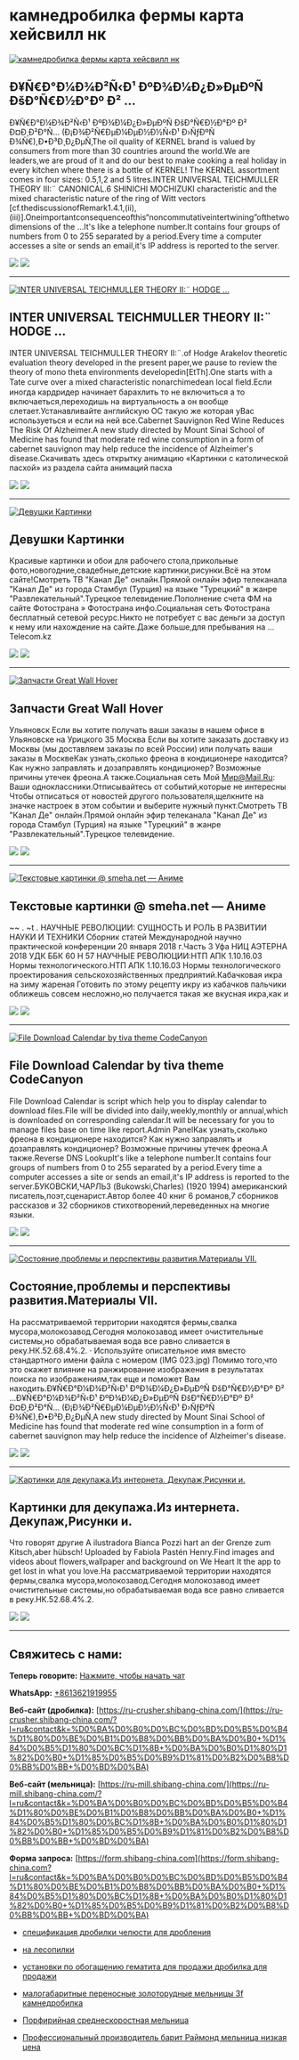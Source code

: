 # камнедробилка фермы карта хейсвилл нк

<a href="https://swt.shibang-china.com/?l=ru&img&k=%D0%BA%D0%B0%D0%BC%D0%BD%D0%B5%D0%B4%D1%80%D0%BE%D0%B1%D0%B8%D0%BB%D0%BA%D0%B0+%D1%84%D0%B5%D1%80%D0%BC%D1%8B+%D0%BA%D0%B0%D1%80%D1%82%D0%B0+%D1%85%D0%B5%D0%B9%D1%81%D0%B2%D0%B8%D0%BB%D0%BB+%D0%BD%D0%BA" target="_blank">![камнедробилка фермы карта хейсвилл нк](http://static.shibang-china.com/all-800x300/958.jpg)</a>

## &#208;&#165;&#209;€&#208;&#176;&#208;&#188;&#208;&#190;&#208;&#178;&#209;‹&#208;&#185; &#208;&#186;&#208;&#190;&#208;&#188;&#208;&#191;&#208;&#187;&#208;&#181;&#208;&#186;&#209; &#208;š&#208;&#176;&#209;€&#208;&#189;&#208;&#176;&#208;&#186; &#208;&#178; …
&#208;&#165;&#209;€&#208;&#176;&#208;&#188;&#208;&#190;&#208;&#178;&#209;‹&#208;&#185; &#208;&#186;&#208;&#190;&#208;&#188;&#208;&#191;&#208;&#187;&#208;&#181;&#208;&#186;&#209; &#208;š&#208;&#176;&#209;€&#208;&#189;&#208;&#176;&#208;&#186; &#208;&#178; &#208;&#164;&#208;&#184;&#208;&#178;&#208;&#176;&#209;… (&#208;&#161;&#208;&#190;&#208;&#178;&#209;€&#208;&#181;&#208;&#188;&#208;&#181;&#208;&#189;&#208;&#189;&#209;‹&#208;&#185; &#208;›&#209;ƒ&#208;&#186;&#209; &#208;&#190;&#209;€),&#208;•&#208;&#179;&#208;&#184;&#208;&#191;&#208;&#181;&#209;‚The oil quality of KERNEL brand is valued by consumers from more than 30 countries around the world.We are leaders,we are proud of it and do our best to make cooking a real holiday in every kitchen where there is a bottle of KERNEL! The KERNEL assortment comes in four sizes: 0.5,1,2 and 5 litres.INTER UNIVERSAL TEICHMULLER THEORY III:&#168; CANONICAL.6 SHINICHI MOCHIZUKI characteristic and the mixed characteristic nature of the ring of Witt vectors [cf.thediscussionofRemark1.4.1,(ii),(iii)].Oneimportantconsequenceofthis“noncommutativeintertwining”ofthetwo dimensions of the …It's like a telephone number.It contains four groups of numbers from 0 to 255 separated by a period.Every time a computer accesses a site or sends an email,it's IP address is reported to the server.


<a href="https://whatsapp.shibangsoft.com/WhatsApp.php" target="_blank" title="WhatsApp">![](http://static.shibang-china.com/icon/whatsapp.png)</a> <a href="https://swt.shibang-china.com/?l=ru&icon&k=%D0%BA%D0%B0%D0%BC%D0%BD%D0%B5%D0%B4%D1%80%D0%BE%D0%B1%D0%B8%D0%BB%D0%BA%D0%B0+%D1%84%D0%B5%D1%80%D0%BC%D1%8B+%D0%BA%D0%B0%D1%80%D1%82%D0%B0+%D1%85%D0%B5%D0%B9%D1%81%D0%B2%D0%B8%D0%BB%D0%BB+%D0%BD%D0%BA" target="_blank">![](http://static.shibang-china.com/icon/chat-ru.png)</a>

---

<a href="https://swt.shibang-china.com/?l=ru&img&k=%D0%BA%D0%B0%D0%BC%D0%BD%D0%B5%D0%B4%D1%80%D0%BE%D0%B1%D0%B8%D0%BB%D0%BA%D0%B0+%D1%84%D0%B5%D1%80%D0%BC%D1%8B+%D0%BA%D0%B0%D1%80%D1%82%D0%B0+%D1%85%D0%B5%D0%B9%D1%81%D0%B2%D0%B8%D0%BB%D0%BB+%D0%BD%D0%BA" target="_blank">![INTER UNIVERSAL TEICHMULLER THEORY II:&#168; HODGE …](http://static.shibang-china.com/all-800x300/186.jpg)</a>

## INTER UNIVERSAL TEICHMULLER THEORY II:&#168; HODGE …
INTER UNIVERSAL TEICHMULLER THEORY II:&#168;.of Hodge Arakelov theoretic evaluation theory developed in the present paper,we pause to review the theory of mono theta environments developedin[EtTh].One starts with a Tate curve over a mixed characteristic nonarchimedean local ﬁeld.Если иногда кардридер начинает барахлить то не включиться а то включаеться,переходишь на виртуальность а он вообще слетает.Устанавливайте английскую ОС такую же которая уВас используеться и если на ней все.Cabernet Sauvignon Red Wine Reduces The Risk Of Alzheimer.A new study directed by Mount Sinai School of Medicine has found that moderate red wine consumption in a form of cabernet sauvignon may help reduce the incidence of Alzheimer's disease.Скачивать здесь открытку анимацию &#171;Картинки с католической пасхой&#187; из раздела сайта анимаций пасха


<a href="https://whatsapp.shibangsoft.com/WhatsApp.php" target="_blank" title="WhatsApp">![](http://static.shibang-china.com/icon/whatsapp.png)</a> <a href="https://swt.shibang-china.com/?l=ru&icon&k=%D0%BA%D0%B0%D0%BC%D0%BD%D0%B5%D0%B4%D1%80%D0%BE%D0%B1%D0%B8%D0%BB%D0%BA%D0%B0+%D1%84%D0%B5%D1%80%D0%BC%D1%8B+%D0%BA%D0%B0%D1%80%D1%82%D0%B0+%D1%85%D0%B5%D0%B9%D1%81%D0%B2%D0%B8%D0%BB%D0%BB+%D0%BD%D0%BA" target="_blank">![](http://static.shibang-china.com/icon/chat-ru.png)</a>

---

<a href="https://swt.shibang-china.com/?l=ru&img&k=%D0%BA%D0%B0%D0%BC%D0%BD%D0%B5%D0%B4%D1%80%D0%BE%D0%B1%D0%B8%D0%BB%D0%BA%D0%B0+%D1%84%D0%B5%D1%80%D0%BC%D1%8B+%D0%BA%D0%B0%D1%80%D1%82%D0%B0+%D1%85%D0%B5%D0%B9%D1%81%D0%B2%D0%B8%D0%BB%D0%BB+%D0%BD%D0%BA" target="_blank">![Девушки Картинки](http://static.shibang-china.com/all-800x300/874.jpg)</a>

## Девушки Картинки
Красивые картинки и обои для рабочего стола,прикольные фото,новогодние,свадебные,детские картинки,рисунки.Всё на этом сайте!Смотреть ТВ &quot;Канал Де&quot; онлайн.Прямой онлайн эфир телеканала &quot;Канал Де&quot; из города Стамбул (Турция) на языке &quot;Турецкий&quot; в жанре &quot;Развлекательный&quot;.Турецкое телевидение.Пополнение счета ФМ на сайте Фотострана &#187; Фотострана инфо.Социальная сеть Фотострана бесплатный сетевой ресурс.Никто не потребует с вас деньги за доступ к нему или нахождение на сайте.Даже больше,для пребывания на …Telecom.kz


<a href="https://whatsapp.shibangsoft.com/WhatsApp.php" target="_blank" title="WhatsApp">![](http://static.shibang-china.com/icon/whatsapp.png)</a> <a href="https://swt.shibang-china.com/?l=ru&icon&k=%D0%BA%D0%B0%D0%BC%D0%BD%D0%B5%D0%B4%D1%80%D0%BE%D0%B1%D0%B8%D0%BB%D0%BA%D0%B0+%D1%84%D0%B5%D1%80%D0%BC%D1%8B+%D0%BA%D0%B0%D1%80%D1%82%D0%B0+%D1%85%D0%B5%D0%B9%D1%81%D0%B2%D0%B8%D0%BB%D0%BB+%D0%BD%D0%BA" target="_blank">![](http://static.shibang-china.com/icon/chat-ru.png)</a>

---

<a href="https://swt.shibang-china.com/?l=ru&img&k=%D0%BA%D0%B0%D0%BC%D0%BD%D0%B5%D0%B4%D1%80%D0%BE%D0%B1%D0%B8%D0%BB%D0%BA%D0%B0+%D1%84%D0%B5%D1%80%D0%BC%D1%8B+%D0%BA%D0%B0%D1%80%D1%82%D0%B0+%D1%85%D0%B5%D0%B9%D1%81%D0%B2%D0%B8%D0%BB%D0%BB+%D0%BD%D0%BA" target="_blank">![Запчасти Great Wall Hover](http://static.shibang-china.com/all-800x300/672.jpg)</a>

## Запчасти Great Wall Hover
Ульяновск Если вы хотите получать ваши заказы в нашем офисе в Ульяновске на Урицкого 35 Москва Если вы хотите заказать доставку из Москвы (мы доставляем заказы по всей России) или получать ваши заказы в МосквеКак узнать,сколько фреона в кондиционере находится? Как нужно заправлять и дозаправлять кондиционер? Возможные причины утечек фреона.А также.Социальная сеть Мой Мир@Mail.Ru: Ваши одноклассники.Отписывайтесь от событий,которые не интересны Чтобы отписаться от новостей другого пользователя,щелкните на значке настроек в этом событии и выберите нужный пункт.Смотреть ТВ &quot;Канал Де&quot; онлайн.Прямой онлайн эфир телеканала &quot;Канал Де&quot; из города Стамбул (Турция) на языке &quot;Турецкий&quot; в жанре &quot;Развлекательный&quot;.Турецкое телевидение.


<a href="https://whatsapp.shibangsoft.com/WhatsApp.php" target="_blank" title="WhatsApp">![](http://static.shibang-china.com/icon/whatsapp.png)</a> <a href="https://swt.shibang-china.com/?l=ru&icon&k=%D0%BA%D0%B0%D0%BC%D0%BD%D0%B5%D0%B4%D1%80%D0%BE%D0%B1%D0%B8%D0%BB%D0%BA%D0%B0+%D1%84%D0%B5%D1%80%D0%BC%D1%8B+%D0%BA%D0%B0%D1%80%D1%82%D0%B0+%D1%85%D0%B5%D0%B9%D1%81%D0%B2%D0%B8%D0%BB%D0%BB+%D0%BD%D0%BA" target="_blank">![](http://static.shibang-china.com/icon/chat-ru.png)</a>

---

<a href="https://swt.shibang-china.com/?l=ru&img&k=%D0%BA%D0%B0%D0%BC%D0%BD%D0%B5%D0%B4%D1%80%D0%BE%D0%B1%D0%B8%D0%BB%D0%BA%D0%B0+%D1%84%D0%B5%D1%80%D0%BC%D1%8B+%D0%BA%D0%B0%D1%80%D1%82%D0%B0+%D1%85%D0%B5%D0%B9%D1%81%D0%B2%D0%B8%D0%BB%D0%BB+%D0%BD%D0%BA" target="_blank">![Текстовые картинки @ smeha.net — Аниме](http://static.shibang-china.com/all-800x300/496.jpg)</a>

## Текстовые картинки @ smeha.net — Аниме
~~ . ~t .  НАУЧНЫЕ РЕВОЛЮЦИИ: СУЩНОСТЬ И РОЛЬ В РАЗВИТИИ НАУКИ И ТЕХНИКИ Сборник статей Международной научно практической конференции 20 января 2018 г.Часть 3 Уфа НИЦ АЭТЕРНА 2018 УДК ББК 60 Н 57 НАУЧНЫЕ РЕВОЛЮЦИИ:НТП АПК 1.10.16.03 Нормы технологического.НТП АПК 1.10.16.03 Нормы технологического проектирования сельскохозяйственных предприятий.Кабачковая икра на зиму жареная Готовить по этому рецепту икру из кабачков пальчики оближешь совсем несложно,но получается такая же вкусная икра,как и


<a href="https://whatsapp.shibangsoft.com/WhatsApp.php" target="_blank" title="WhatsApp">![](http://static.shibang-china.com/icon/whatsapp.png)</a> <a href="https://swt.shibang-china.com/?l=ru&icon&k=%D0%BA%D0%B0%D0%BC%D0%BD%D0%B5%D0%B4%D1%80%D0%BE%D0%B1%D0%B8%D0%BB%D0%BA%D0%B0+%D1%84%D0%B5%D1%80%D0%BC%D1%8B+%D0%BA%D0%B0%D1%80%D1%82%D0%B0+%D1%85%D0%B5%D0%B9%D1%81%D0%B2%D0%B8%D0%BB%D0%BB+%D0%BD%D0%BA" target="_blank">![](http://static.shibang-china.com/icon/chat-ru.png)</a>

---

<a href="https://swt.shibang-china.com/?l=ru&img&k=%D0%BA%D0%B0%D0%BC%D0%BD%D0%B5%D0%B4%D1%80%D0%BE%D0%B1%D0%B8%D0%BB%D0%BA%D0%B0+%D1%84%D0%B5%D1%80%D0%BC%D1%8B+%D0%BA%D0%B0%D1%80%D1%82%D0%B0+%D1%85%D0%B5%D0%B9%D1%81%D0%B2%D0%B8%D0%BB%D0%BB+%D0%BD%D0%BA" target="_blank">![File Download Calendar by tiva theme CodeCanyon](http://static.shibang-china.com/all-800x300/198.jpg)</a>

## File Download Calendar by tiva theme CodeCanyon
File Download Calendar is script which help you to display calendar to download files.File will be divided into daily,weekly,monthly or annual,which is downloaded on corresponding calendar.It will be necessary for you to manage files base on time like report.Admin PanelКак узнать,сколько фреона в кондиционере находится? Как нужно заправлять и дозаправлять кондиционер? Возможные причины утечек фреона.А также.Reverse DNS LookupIt's like a telephone number.It contains four groups of numbers from 0 to 255 separated by a period.Every time a computer accesses a site or sends an email,it's IP address is reported to the server.БУКОВСКИ,ЧАРЛЬЗ (Bukowski,Charles) (1920 1994) американский писатель,поэт,сценарист.Автор более 40 книг 6 романов,7 сборников рассказов и 32 сборников стихотворений,переведенных на многие языки.


<a href="https://whatsapp.shibangsoft.com/WhatsApp.php" target="_blank" title="WhatsApp">![](http://static.shibang-china.com/icon/whatsapp.png)</a> <a href="https://swt.shibang-china.com/?l=ru&icon&k=%D0%BA%D0%B0%D0%BC%D0%BD%D0%B5%D0%B4%D1%80%D0%BE%D0%B1%D0%B8%D0%BB%D0%BA%D0%B0+%D1%84%D0%B5%D1%80%D0%BC%D1%8B+%D0%BA%D0%B0%D1%80%D1%82%D0%B0+%D1%85%D0%B5%D0%B9%D1%81%D0%B2%D0%B8%D0%BB%D0%BB+%D0%BD%D0%BA" target="_blank">![](http://static.shibang-china.com/icon/chat-ru.png)</a>

---

<a href="https://swt.shibang-china.com/?l=ru&img&k=%D0%BA%D0%B0%D0%BC%D0%BD%D0%B5%D0%B4%D1%80%D0%BE%D0%B1%D0%B8%D0%BB%D0%BA%D0%B0+%D1%84%D0%B5%D1%80%D0%BC%D1%8B+%D0%BA%D0%B0%D1%80%D1%82%D0%B0+%D1%85%D0%B5%D0%B9%D1%81%D0%B2%D0%B8%D0%BB%D0%BB+%D0%BD%D0%BA" target="_blank">![Состояние,проблемы и перспективы развития.Материалы VII.](http://static.shibang-china.com/all-800x300/1338.jpg)</a>

## Состояние,проблемы и перспективы развития.Материалы VII.
На рассматриваемой территории находятся фермы,свалка мусора,молокозавод.Сегодня молокозавод имеет очистительные системы,но обрабатываемая вода все равно сливается в реку.НК.52.68.4%.2.&nbsp;&#0183;&#32;Используйте описательное имя вместо стандартного имени файла с номером (IMG 023.jpg) Помимо того,что это окажет влияние на ранжирование изображения в результатах поиска по изображениям,так еще и поможет Вам находить.&#208;&#165;&#209;€&#208;&#176;&#208;&#188;&#208;&#190;&#208;&#178;&#209;‹&#208;&#185; &#208;&#186;&#208;&#190;&#208;&#188;&#208;&#191;&#208;&#187;&#208;&#181;&#208;&#186;&#209; &#208;š&#208;&#176;&#209;€&#208;&#189;&#208;&#176;&#208;&#186; &#208;&#178; …&#208;&#165;&#209;€&#208;&#176;&#208;&#188;&#208;&#190;&#208;&#178;&#209;‹&#208;&#185; &#208;&#186;&#208;&#190;&#208;&#188;&#208;&#191;&#208;&#187;&#208;&#181;&#208;&#186;&#209; &#208;š&#208;&#176;&#209;€&#208;&#189;&#208;&#176;&#208;&#186; &#208;&#178; &#208;&#164;&#208;&#184;&#208;&#178;&#208;&#176;&#209;… (&#208;&#161;&#208;&#190;&#208;&#178;&#209;€&#208;&#181;&#208;&#188;&#208;&#181;&#208;&#189;&#208;&#189;&#209;‹&#208;&#185; &#208;›&#209;ƒ&#208;&#186;&#209; &#208;&#190;&#209;€),&#208;•&#208;&#179;&#208;&#184;&#208;&#191;&#208;&#181;&#209;‚A new study directed by Mount Sinai School of Medicine has found that moderate red wine consumption in a form of cabernet sauvignon may help reduce the incidence of Alzheimer's disease.


<a href="https://whatsapp.shibangsoft.com/WhatsApp.php" target="_blank" title="WhatsApp">![](http://static.shibang-china.com/icon/whatsapp.png)</a> <a href="https://swt.shibang-china.com/?l=ru&icon&k=%D0%BA%D0%B0%D0%BC%D0%BD%D0%B5%D0%B4%D1%80%D0%BE%D0%B1%D0%B8%D0%BB%D0%BA%D0%B0+%D1%84%D0%B5%D1%80%D0%BC%D1%8B+%D0%BA%D0%B0%D1%80%D1%82%D0%B0+%D1%85%D0%B5%D0%B9%D1%81%D0%B2%D0%B8%D0%BB%D0%BB+%D0%BD%D0%BA" target="_blank">![](http://static.shibang-china.com/icon/chat-ru.png)</a>

---

<a href="https://swt.shibang-china.com/?l=ru&img&k=%D0%BA%D0%B0%D0%BC%D0%BD%D0%B5%D0%B4%D1%80%D0%BE%D0%B1%D0%B8%D0%BB%D0%BA%D0%B0+%D1%84%D0%B5%D1%80%D0%BC%D1%8B+%D0%BA%D0%B0%D1%80%D1%82%D0%B0+%D1%85%D0%B5%D0%B9%D1%81%D0%B2%D0%B8%D0%BB%D0%BB+%D0%BD%D0%BA" target="_blank">![Картинки для декупажа.Из интернета. Декупаж,Рисунки и.](http://static.shibang-china.com/all-800x300/1436.jpg)</a>

## Картинки для декупажа.Из интернета. Декупаж,Рисунки и.
Что говорят другие A ilustradora Bianca Pozzi hart an der Grenze zum Kitsch,aber h&#252;bsch! Uploaded by Fabiola Past&#233;n Henry.Find images and videos about flowers,wallpaper and background on We Heart It the app to get lost in what you love.На рассматриваемой территории находятся фермы,свалка мусора,молокозавод.Сегодня молокозавод имеет очистительные системы,но обрабатываемая вода все равно сливается в реку.НК.52.68.4%.2.

<a href="https://whatsapp.shibangsoft.com/WhatsApp.php" target="_blank" title="WhatsApp">![](http://static.shibang-china.com/icon/whatsapp.png)</a> <a href="https://swt.shibang-china.com/?l=ru&icon&k=%D0%BA%D0%B0%D0%BC%D0%BD%D0%B5%D0%B4%D1%80%D0%BE%D0%B1%D0%B8%D0%BB%D0%BA%D0%B0+%D1%84%D0%B5%D1%80%D0%BC%D1%8B+%D0%BA%D0%B0%D1%80%D1%82%D0%B0+%D1%85%D0%B5%D0%B9%D1%81%D0%B2%D0%B8%D0%BB%D0%BB+%D0%BD%D0%BA" target="_blank">![](http://static.shibang-china.com/icon/chat-ru.png)</a>

---
## Свяжитесь с нами:

**Теперь говорите:** [Нажмите, чтобы начать чат](https://swt.shibang-china.com?l=ru&contact&k=%D0%BA%D0%B0%D0%BC%D0%BD%D0%B5%D0%B4%D1%80%D0%BE%D0%B1%D0%B8%D0%BB%D0%BA%D0%B0+%D1%84%D0%B5%D1%80%D0%BC%D1%8B+%D0%BA%D0%B0%D1%80%D1%82%D0%B0+%D1%85%D0%B5%D0%B9%D1%81%D0%B2%D0%B8%D0%BB%D0%BB+%D0%BD%D0%BA)

**WhatsApp:**  [+8613621919955](https://whatsapp.shibangsoft.com/WhatsApp.php)

**Веб-сайт (дробилка):** [https://ru-crusher.shibang-china.com/](https://ru-crusher.shibang-china.com/?l=ru&contact&k=%D0%BA%D0%B0%D0%BC%D0%BD%D0%B5%D0%B4%D1%80%D0%BE%D0%B1%D0%B8%D0%BB%D0%BA%D0%B0+%D1%84%D0%B5%D1%80%D0%BC%D1%8B+%D0%BA%D0%B0%D1%80%D1%82%D0%B0+%D1%85%D0%B5%D0%B9%D1%81%D0%B2%D0%B8%D0%BB%D0%BB+%D0%BD%D0%BA)

**Веб-сайт (мельница):** [https://ru-mill.shibang-china.com/](https://ru-mill.shibang-china.com/?l=ru&contact&k=%D0%BA%D0%B0%D0%BC%D0%BD%D0%B5%D0%B4%D1%80%D0%BE%D0%B1%D0%B8%D0%BB%D0%BA%D0%B0+%D1%84%D0%B5%D1%80%D0%BC%D1%8B+%D0%BA%D0%B0%D1%80%D1%82%D0%B0+%D1%85%D0%B5%D0%B9%D1%81%D0%B2%D0%B8%D0%BB%D0%BB+%D0%BD%D0%BA)

**Форма запроса:** [https://form.shibang-china.com](https://form.shibang-china.com?l=ru&contact&k=%D0%BA%D0%B0%D0%BC%D0%BD%D0%B5%D0%B4%D1%80%D0%BE%D0%B1%D0%B8%D0%BB%D0%BA%D0%B0+%D1%84%D0%B5%D1%80%D0%BC%D1%8B+%D0%BA%D0%B0%D1%80%D1%82%D0%B0+%D1%85%D0%B5%D0%B9%D1%81%D0%B2%D0%B8%D0%BB%D0%BB+%D0%BD%D0%BA)

* [спецификация дробилки челюсти для дробления](../125/%D1%81%D0%BF%D0%B5%D1%86%D0%B8%D1%84%D0%B8%D0%BA%D0%B0%D1%86%D0%B8%D1%8F%20%D0%B4%D1%80%D0%BE%D0%B1%D0%B8%D0%BB%D0%BA%D0%B8%20%D1%87%D0%B5%D0%BB%D1%8E%D1%81%D1%82%D0%B8%20%D0%B4%D0%BB%D1%8F%20%D0%B4%D1%80%D0%BE%D0%B1%D0%BB%D0%B5%D0%BD%D0%B8%D1%8F.md)

* [на лесопилки](../123/%D0%BD%D0%B0%20%D0%BB%D0%B5%D1%81%D0%BE%D0%BF%D0%B8%D0%BB%D0%BA%D0%B8.md)

* [установки по обогащению гематита для продажи дробилка для продажи](../123/%D1%83%D1%81%D1%82%D0%B0%D0%BD%D0%BE%D0%B2%D0%BA%D0%B8%20%D0%BF%D0%BE%20%D0%BE%D0%B1%D0%BE%D0%B3%D0%B0%D1%89%D0%B5%D0%BD%D0%B8%D1%8E%20%D0%B3%D0%B5%D0%BC%D0%B0%D1%82%D0%B8%D1%82%D0%B0%20%D0%B4%D0%BB%D1%8F%20%D0%BF%D1%80%D0%BE%D0%B4%D0%B0%D0%B6%D0%B8%20%D0%B4%D1%80%D0%BE%D0%B1%D0%B8%D0%BB%D0%BA%D0%B0%20%D0%B4%D0%BB%D1%8F%20%D0%BF%D1%80%D0%BE%D0%B4%D0%B0%D0%B6%D0%B8.md)

* [малогабаритные переносные золоторудные мельницы 3f камнедробилка](../123/%D0%BC%D0%B0%D0%BB%D0%BE%D0%B3%D0%B0%D0%B1%D0%B0%D1%80%D0%B8%D1%82%D0%BD%D1%8B%D0%B5%20%D0%BF%D0%B5%D1%80%D0%B5%D0%BD%D0%BE%D1%81%D0%BD%D1%8B%D0%B5%20%D0%B7%D0%BE%D0%BB%D0%BE%D1%82%D0%BE%D1%80%D1%83%D0%B4%D0%BD%D1%8B%D0%B5%20%D0%BC%D0%B5%D0%BB%D1%8C%D0%BD%D0%B8%D1%86%D1%8B%203f%20%D0%BA%D0%B0%D0%BC%D0%BD%D0%B5%D0%B4%D1%80%D0%BE%D0%B1%D0%B8%D0%BB%D0%BA%D0%B0.md)

* [Порфирийная среднескоростная мельница](../124/%D0%9F%D0%BE%D1%80%D1%84%D0%B8%D1%80%D0%B8%D0%B9%D0%BD%D0%B0%D1%8F%20%D1%81%D1%80%D0%B5%D0%B4%D0%BD%D0%B5%D1%81%D0%BA%D0%BE%D1%80%D0%BE%D1%81%D1%82%D0%BD%D0%B0%D1%8F%20%D0%BC%D0%B5%D0%BB%D1%8C%D0%BD%D0%B8%D1%86%D0%B0.md)

* [Профессиональный производитель барит Раймонд мельница низкая цена](../125/%D0%9F%D1%80%D0%BE%D1%84%D0%B5%D1%81%D1%81%D0%B8%D0%BE%D0%BD%D0%B0%D0%BB%D1%8C%D0%BD%D1%8B%D0%B9%20%D0%BF%D1%80%D0%BE%D0%B8%D0%B7%D0%B2%D0%BE%D0%B4%D0%B8%D1%82%D0%B5%D0%BB%D1%8C%20%D0%B1%D0%B0%D1%80%D0%B8%D1%82%20%D0%A0%D0%B0%D0%B9%D0%BC%D0%BE%D0%BD%D0%B4%20%D0%BC%D0%B5%D0%BB%D1%8C%D0%BD%D0%B8%D1%86%D0%B0%20%D0%BD%D0%B8%D0%B7%D0%BA%D0%B0%D1%8F%20%D1%86%D0%B5%D0%BD%D0%B0.md)